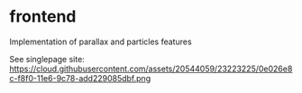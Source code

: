 # frontend
Implementation of parallax and particles features

See singlepage site: https://cloud.githubusercontent.com/assets/20544059/23223225/0e026e8c-f8f0-11e6-9c78-add229085dbf.png
